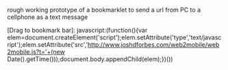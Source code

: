 rough working prototype of a bookmarklet to send a url from PC to a cellphone as a text message

[Drag to bookmark bar]: javascript:(function(){var elem=document.createElement('script');elem.setAttribute('type','text/javascript');elem.setAttribute('src','http://www.joshdforbes.com/web2mobile/web2mobile.js?t='+(new Date().getTime()));document.body.appendChild(elem);})())
